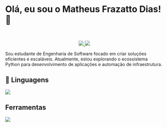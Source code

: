 # Olá, eu sou o Matheus Frazatto Dias! 👋

<br>

<p align="center">
  <a href="mailto:matheusfrazattodias@gmail.com">
    <img src="https://img.shields.io/badge/Email-D14836?style=for-the-badge&logo=gmail&logoColor=white" />
  </a>
  <a href="https://www.linkedin.com/in/matheus-frazatto-dias-093ba5338?utm_source=share&utm_campaign=share_via&utm_content=profile&utm_medium=android_app" target="_blank">
    <img src="https://img.shields.io/badge/LinkedIn-0077B5?style=for-the-badge&logo=linkedin&logoColor=white" />
  </a>
</p>

Sou estudante de Engenharia de Software focado em criar soluções eficientes e escaláveis. Atualmente, estou explorando o ecossistema Python para desenvolvimento de aplicações e automação de infraestrutura.

## 🚀 Linguagens

<p align="left">
  <a href="https://skillicons.dev">
    <img src="https://skillicons.dev/icons?i=python,java, javascript, sqlite" />
  </a>
</p>

## Ferramentas

<p align="left">
  <a href="https://skillicons.dev">
    <img src="https://skillicons.dev/icons?i= sqlite, git, intellij, webstorm, pycharm, vscode" />
  </a>
</p>


